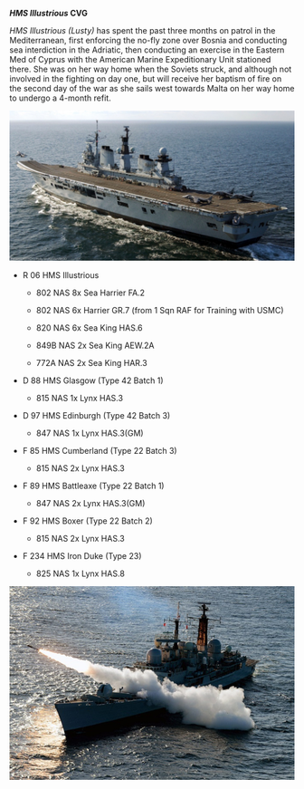 ***HMS Illustrious* CVG**

*HMS Illustrious (Lusty)* has spent the past three months on patrol in
the Mediterranean, first enforcing the no-fly zone over Bosnia and
conducting sea interdiction in the Adriatic, then conducting an exercise
in the Eastern Med of Cyprus with the American Marine Expeditionary Unit
stationed there. She was on her way home when the Soviets struck, and
although not involved in the fighting on day one, but will receive her
baptism of fire on the second day of the war as she sails west towards
Malta on her way home to undergo a 4-month refit.

![](/assets/images/nato/uk/navy/carriers/illustrious/image1.jpeg)

  - R 06 HMS Illustrious
    
      - 802 NAS 8x Sea Harrier FA.2
    
      - 802 NAS 6x Harrier GR.7 (from 1 Sqn RAF for Training with USMC)
    
      - 820 NAS 6x Sea King HAS.6
    
      - 849B NAS 2x Sea King AEW.2A
    
      - 772A NAS 2x Sea King HAR.3

  - D 88 HMS Glasgow (Type 42 Batch 1)
    
      - 815 NAS 1x Lynx HAS.3

  - D 97 HMS Edinburgh (Type 42 Batch 3)
    
      - 847 NAS 1x Lynx HAS.3(GM)

  - F 85 HMS Cumberland (Type 22 Batch 3)
    
      - 815 NAS 2x Lynx HAS.3

  - F 89 HMS Battleaxe (Type 22 Batch 1)
    
      - 847 NAS 2x Lynx HAS.3(GM)

  - F 92 HMS Boxer (Type 22 Batch 2)
    
      - 815 NAS 2x Lynx HAS.3

  - F 234 HMS Iron Duke (Type 23)
    
      - 825 NAS 1x Lynx HAS.8

![](/assets/images/nato/uk/navy/carriers/illustrious/image2.jpg)

